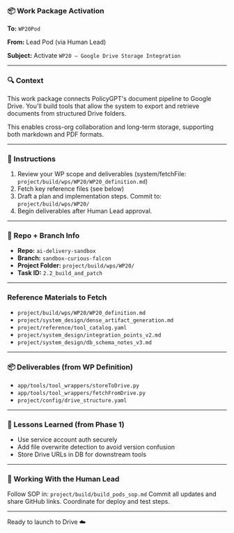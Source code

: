 ### 📦 Work Package Activation

**To:** `WP20Pod`

**From:** Lead Pod (via Human Lead)

**Subject:** Activate `WP20 – Google Drive Storage Integration`

---

### 🔍 Context
This work package connects PolicyGPT's document pipeline to Google Drive. You'll build tools that allow the system to export and retrieve documents from structured Drive folders.

This enables cross-org collaboration and long-term storage, supporting both markdown and PDF formats.

---

### 🗿 Instructions
1. Review your WP scope and deliverables (system/fetchFile: `project/build/wps/WP20/WP20_definition.md`)
2. Fetch key reference files (see below)
3. Draft a plan and implementation steps. Commit to: `project/build/wps/WP20/`
4. Begin deliverables after Human Lead approval.

---

### 📂 Repo + Branch Info
- **Repo:** `ai-delivery-sandbox`
- **Branch:** `sandbox-curious-falcon`
- **Project Folder:** `project/build/wps/WP20/`
- **Task ID:** `2.2_build_and_patch`

---

### Reference Materials to Fetch
- `project/build/wps/WP20/WP20_definition.md`
- `project/system_design/dense_artifact_generation.md`
- `project/reference/tool_catalog.yaml`
- `project/system_design/integration_points_v2.md`
- `project/system_design/db_schema_notes_v3.md`

---

### 📦 Deliverables (from WP Definition)
- `app/tools/tool_wrappers/storeToDrive.py`
- `app/tools/tool_wrappers/fetchFromDrive.py`
- `project/config/drive_structure.yaml`

---

### 🧠 Lessons Learned (from Phase 1)
- Use service account auth securely
- Add file overwrite detection to avoid version confusion
- Store Drive URLs in DB for downstream tools

---

### 🚀 Working With the Human Lead
Follow SOP in: `project/build/build_pods_sop.md`
Commit all updates and share GitHub links. Coordinate for deploy and test steps.

---

Ready to launch to Drive ☁️